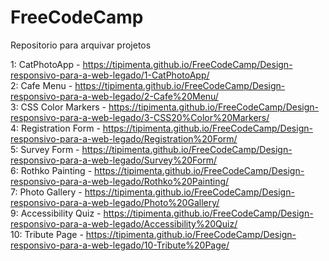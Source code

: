 # FreeCodeCamp
Repositorio para arquivar projetos

1: CatPhotoApp - https://tipimenta.github.io/FreeCodeCamp/Design-responsivo-para-a-web-legado/1-CatPhotoApp/ <br>
2: Cafe Menu - https://tipimenta.github.io/FreeCodeCamp/Design-responsivo-para-a-web-legado/2-Cafe%20Menu/ <br>
3: CSS Color Markers - https://tipimenta.github.io/FreeCodeCamp/Design-responsivo-para-a-web-legado/3-CSS20%Color%20Markers/ <br>
4: Registration Form - https://tipimenta.github.io/FreeCodeCamp/Design-responsivo-para-a-web-legado/Registration%20Form/ <br>
5: Survey Form - https://tipimenta.github.io/FreeCodeCamp/Design-responsivo-para-a-web-legado/Survey%20Form/ <br>
6: Rothko Painting - https://tipimenta.github.io/FreeCodeCamp/Design-responsivo-para-a-web-legado/Rothko%20Painting/ <br>
7: Photo Gallery - https://tipimenta.github.io/FreeCodeCamp/Design-responsivo-para-a-web-legado/Photo%20Gallery/ <br>
9: Accessibility Quiz - https://tipimenta.github.io/FreeCodeCamp/Design-responsivo-para-a-web-legado/Accessibility%20Quiz/ <br>
10: Tribute Page - https://tipimenta.github.io/FreeCodeCamp/Design-responsivo-para-a-web-legado/10-Tribute%20Page/ <br>
